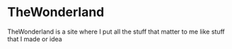 # TheWonderland
TheWonderland is a site where I put all the stuff that matter to me like stuff that I made or idea
